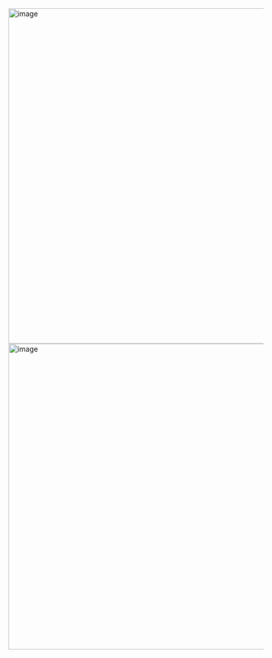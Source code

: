 <img width="662" alt="image" src="https://user-images.githubusercontent.com/32687879/198724940-06d14cae-6311-401b-8b93-3f3bde42873a.png">
<img width="604" alt="image" src="https://user-images.githubusercontent.com/32687879/198725545-d7d15499-4e85-44ee-bb88-08057be43728.png">
